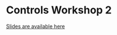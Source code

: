 # Controls Workshop 2
[Slides are available here](https://docs.google.com/presentation/d/1C_QWjEiS2dQJyWDr0N_jxrRnMEugcRiWiM-g50bmjjA/edit?usp=sharing)
